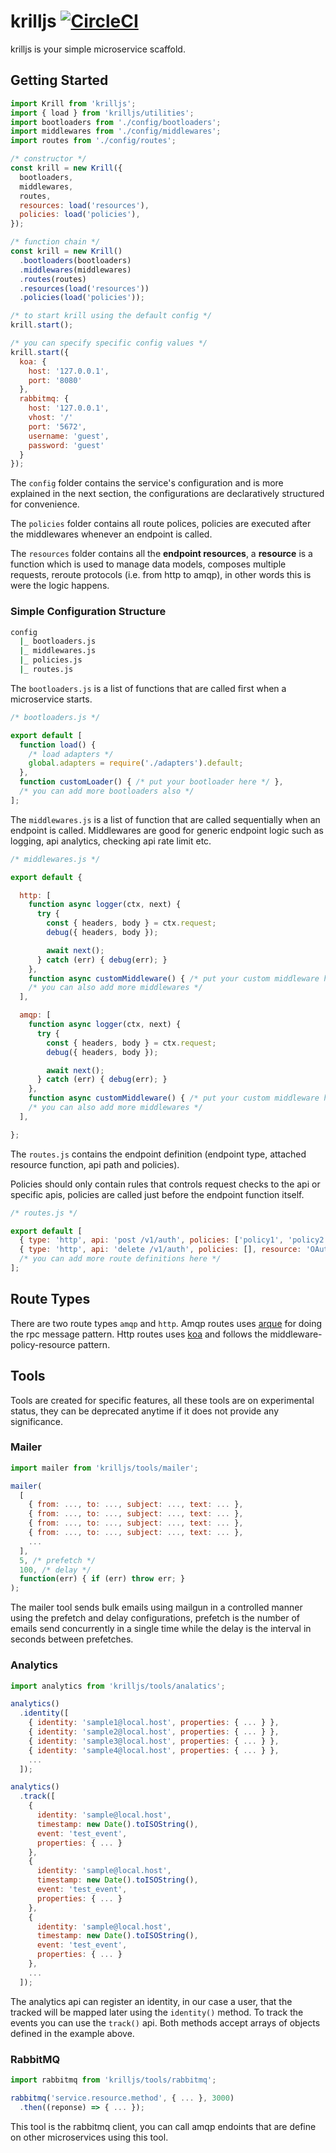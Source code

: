 # krilljs [![CircleCI](https://circleci.com/gh/HighOutputVentures/krill.svg?style=svg)](https://circleci.com/gh/HighOutputVentures/krill)

krilljs is your simple microservice scaffold.

## Getting Started

```javascript
import Krill from 'krilljs';
import { load } from 'krilljs/utilities';
import bootloaders from './config/bootloaders';
import middlewares from './config/middlewares';
import routes from './config/routes';

/* constructor */
const krill = new Krill({
  bootloaders,
  middlewares,
  routes,
  resources: load('resources'),
  policies: load('policies'),
});

/* function chain */
const krill = new Krill()
  .bootloaders(bootloaders)
  .middlewares(middlewares)
  .routes(routes)
  .resources(load('resources'))
  .policies(load('policies'));

/* to start krill using the default config */
krill.start();

/* you can specify specific config values */
krill.start({
  koa: {
    host: '127.0.0.1',
    port: '8080'
  },
  rabbitmq: {
    host: '127.0.0.1',
    vhost: '/'
    port: '5672',
    username: 'guest',
    password: 'guest'
  }
});
```

The `config` folder contains the service's configuration and is more explained in the next section, the configurations are declaratively structured for convenience.

The `policies` folder contains all route polices, policies are executed after the middlewares whenever an endpoint is called.

The `resources` folder contains all the __endpoint resources__, a __resource__ is a function which is used to manage data models, composes multiple requests, reroute protocols (i.e. from http to amqp), in other words this is were the logic happens.

### Simple Configuration Structure

```sh
config
  |_ bootloaders.js
  |_ middlewares.js
  |_ policies.js
  |_ routes.js
```

The `bootloaders.js` is a list of functions that are called first when a microservice starts.

```javascript
/* bootloaders.js */

export default [
  function load() {
    /* load adapters */
    global.adapters = require('./adapters').default;
  },
  function customLoader() { /* put your bootloader here */ },
  /* you can add more bootloaders also */
];
```

The `middlewares.js` is a list of function that are called sequentially when an endpoint is called. Middlewares are good for generic endpoint logic such as logging, api analytics, checking api rate limit etc.

```javascript
/* middlewares.js */

export default {

  http: [
    function async logger(ctx, next) {
      try {
        const { headers, body } = ctx.request;
        debug({ headers, body });

        await next();
      } catch (err) { debug(err); }
    },
    function async customMiddleware() { /* put your custom middleware here */ },
    /* you can also add more middlewares */
  ],

  amqp: [
    function async logger(ctx, next) {
      try {
        const { headers, body } = ctx.request;
        debug({ headers, body });

        await next();
      } catch (err) { debug(err); }
    },
    function async customMiddleware() { /* put your custom middleware here */ },
    /* you can also add more middlewares */
  ],

};
```

The `routes.js` contains the endpoint definition (endpoint type, attached resource function, api path and policies).

Policies should only contain rules that controls request checks to the api or specific apis, policies are called just before the endpoint function itself.

```javascript
/* routes.js */

export default [
  { type: 'http', api: 'post /v1/auth', policies: ['policy1', 'policy2'], resource: 'OAuthResource.auth' },
  { type: 'http', api: 'delete /v1/auth', policies: [], resource: 'OAuthResource.revoke' },
  /* you can add more route definitions here */
];
```

## Route Types

There are two route types `amqp` and `http`. Amqp routes uses [arque](https://github.com/HighOutputVentures/arque) for doing the rpc message pattern.
Http routes uses [koa](https://github.com/koajs/koa) and follows the middleware-policy-resource pattern.

## Tools

Tools are created for specific features, all these tools are on experimental status, they can be deprecated anytime if it does not provide any significance.

### Mailer

```javascript
import mailer from 'krilljs/tools/mailer';

mailer(
  [
    { from: ..., to: ..., subject: ..., text: ... },
    { from: ..., to: ..., subject: ..., text: ... },
    { from: ..., to: ..., subject: ..., text: ... },
    { from: ..., to: ..., subject: ..., text: ... },
    ...
  ],
  5, /* prefetch */
  100, /* delay */
  function(err) { if (err) throw err; }
);
```

The mailer tool sends bulk emails using mailgun in a controlled manner using the prefetch and delay configurations, prefetch is the number of emails send concurrently in a single time while the delay is the interval in seconds between prefetches.

### Analytics

```javascript
import analytics from 'krilljs/tools/analatics';

analytics()
  .identity([
    { identity: 'sample1@local.host', properties: { ... } },
    { identity: 'sample2@local.host', properties: { ... } },
    { identity: 'sample3@local.host', properties: { ... } },
    { identity: 'sample4@local.host', properties: { ... } },
    ...
  ]);

analytics()
  .track([
    {
      identity: 'sample@local.host',
      timestamp: new Date().toISOString(),
      event: 'test_event',
      properties: { ... }
    },
    {
      identity: 'sample@local.host',
      timestamp: new Date().toISOString(),
      event: 'test_event',
      properties: { ... }
    },
    {
      identity: 'sample@local.host',
      timestamp: new Date().toISOString(),
      event: 'test_event',
      properties: { ... }
    },
    ...
  ]);

```

The analytics api can register an identity, in our case a user, that the tracked will be mapped later using the `identity()` method. To track the events you can use the `track()` api. Both methods accept arrays of objects defined in the example above.

### RabbitMQ

```javascript
import rabbitmq from 'krilljs/tools/rabbitmq';

rabbitmq('service.resource.method', { ... }, 3000)
  .then((reponse) => { ... });
```

This tool is the rabbitmq client, you can call amqp endoints that are define on other microservices using this tool.